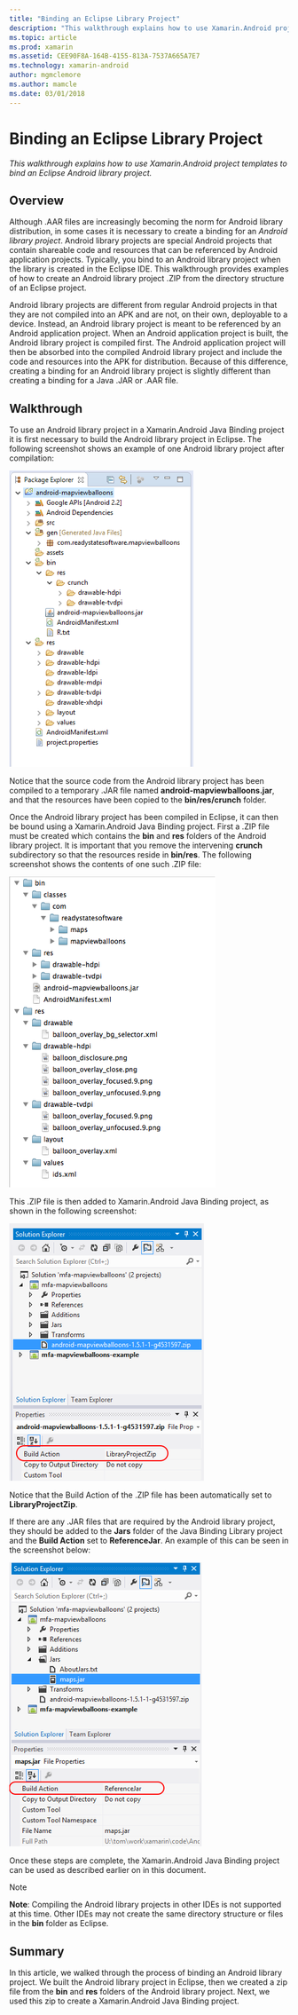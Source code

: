 ```yaml
---
title: "Binding an Eclipse Library Project"
description: "This walkthrough explains how to use Xamarin.Android project templates to bind an Eclipse Android library project."
ms.topic: article
ms.prod: xamarin
ms.assetid: CEE90F8A-164B-4155-813A-7537A665A7E7
ms.technology: xamarin-android
author: mgmclemore
ms.author: mamcle
ms.date: 03/01/2018
---
```


# Binding an Eclipse Library Project

_This walkthrough explains how to use Xamarin.Android project templates to bind an Eclipse Android library project._


## Overview

Although .AAR files are increasingly becoming the norm for Android library
distribution, in some cases it is necessary to create a binding for an
*Android library project*. Android library projects are special Android
projects that contain shareable code and resources that can be
referenced by Android application projects. Typically, you bind to an
Android library project when the library is created in the Eclipse IDE.
This walkthrough provides examples of how to create an Android
library project .ZIP from the directory structure of an Eclipse
project.

Android library projects are different from regular Android projects in
that they are not compiled into an APK and are not, on their own,
deployable to a device. Instead, an Android library project is meant to
be referenced by an Android application project. When an Android
application project is built, the Android library project is compiled
first. The Android application project will then be absorbed into the
compiled Android library project and include the code and resources
into the APK for distribution. Because of this difference, creating a
binding for an Android library project is slightly different than
creating a binding for a Java .JAR or .AAR file.



## Walkthrough

To use an Android library project in a Xamarin.Android Java Binding 
project it is first necessary to build the Android library project in 
Eclipse. The following screenshot shows an example of one Android 
library project after compilation: 

[ ![Example library project in Eclipse](binding-a-library-project-images/build-lib-in-eclipse.png)](binding-a-library-project-images/build-lib-in-eclipse.png)

Notice that the source code from the Android library project has been 
compiled to a temporary .JAR file named 
**android-mapviewballoons.jar**, and that the resources have been copied 
to the **bin/res/crunch** folder. 

Once the Android library project has been compiled in Eclipse, it can 
then be bound using a Xamarin.Android Java Binding project. First a 
.ZIP file must be created which contains the **bin** and **res** 
folders of the Android library project. It is important that you remove
the intervening **crunch** subdirectory so that the resources
reside in **bin/res**. The following screenshot shows 
the contents of one such .ZIP file: 

[ ![Contents of Android library project .zip](binding-a-library-project-images/contents-of-zip-file.png)](binding-a-library-project-images/contents-of-zip-file.png)

This .ZIP file is then added to Xamarin.Android Java Binding
project, as shown in the following screenshot:

[ ![Zip added to Java Binding project](binding-a-library-project-images/zip-in-binding-project.png)](binding-a-library-project-images/zip-in-binding-project.png)

Notice that the Build Action of the .ZIP file has been
automatically set to **LibraryProjectZip**.

If there are any .JAR files that are required by the Android library 
project, they should be added to the **Jars** folder of the Java 
Binding Library project and the **Build Action** set to 
**ReferenceJar**. An example of this can be seen in the screenshot 
below: 

[ ![Build action set to ReferenceJar](binding-a-library-project-images/set-to-referencejar.png)](binding-a-library-project-images/set-to-referencejar.png)

Once these steps are complete, the Xamarin.Android Java Binding project can
be used as described earlier on in this document.

> [!NOTE]
> **Note**: Compiling the Android library projects in other IDEs is not supported at this time. Other IDEs may not create the same directory structure or files in the **bin** folder as Eclipse. 


## Summary

In this article, we walked through the process of binding an Android 
library project. We built the Android library project in Eclipse, then 
we created a zip file from the **bin** and **res** folders of the 
Android library project. Next, we used this zip to create a 
Xamarin.Android Java Binding project. 

